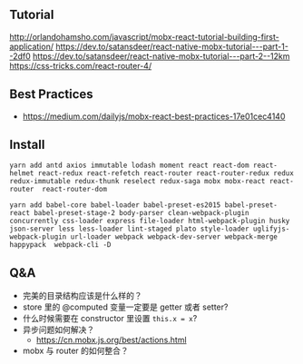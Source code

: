## Tutorial

http://orlandohamsho.com/javascript/mobx-react-tutorial-building-first-application/
https://dev.to/satansdeer/react-native-mobx-tutorial---part-1--2df0
https://dev.to/satansdeer/react-native-mobx-tutorial---part-2--12km
https://css-tricks.com/react-router-4/

## Best Practices

- https://medium.com/dailyjs/mobx-react-best-practices-17e01cec4140

## Install

```
yarn add antd axios immutable lodash moment react react-dom react-helmet react-redux react-refetch react-router react-router-redux redux redux-immutable redux-thunk reselect redux-saga mobx mobx-react react-router  react-router-dom
```

```
yarn add babel-core babel-loader babel-preset-es2015 babel-preset-react babel-preset-stage-2 body-parser clean-webpack-plugin concurrently css-loader express file-loader html-webpack-plugin husky json-server less less-loader lint-staged plato style-loader uglifyjs-webpack-plugin url-loader webpack webpack-dev-server webpack-merge happypack  webpack-cli -D
```

## Q&A

- 完美的目录结构应该是什么样的？
- store 里的 @computed 变量一定要是 getter 或者 setter?
- 什么时候需要在 constructor 里设置 `this.x = x`?
- 异步问题如何解决？
  - https://cn.mobx.js.org/best/actions.html
- mobx 与 router 的如何整合？